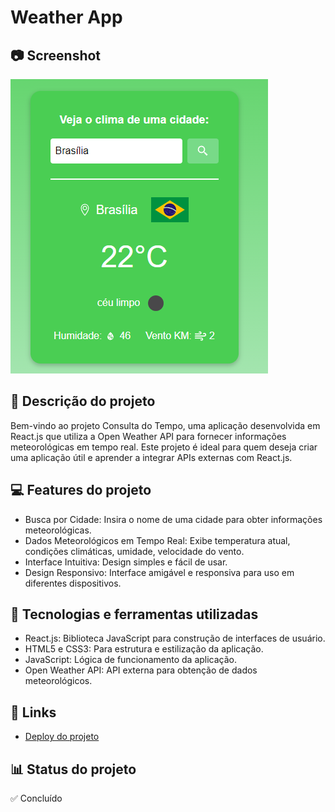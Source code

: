 # Weather App 

## 📷 Screenshot
![Screenshot](https://github.com/Iago-Santos-Sousa/Weather-App/blob/main/Captura%20de%20tela%202024-08-07%20215922.png?raw=true)

## 📝 Descrição do projeto
Bem-vindo ao projeto Consulta do Tempo, uma aplicação desenvolvida em React.js que utiliza a Open Weather API para fornecer informações meteorológicas em tempo real. Este projeto é ideal para quem deseja criar uma aplicação útil e aprender a integrar APIs externas com React.js.

## 💻 Features do projeto
- Busca por Cidade: Insira o nome de uma cidade para obter informações meteorológicas.
- Dados Meteorológicos em Tempo Real: Exibe temperatura atual, condições climáticas, umidade, velocidade do vento.
- Interface Intuitiva: Design simples e fácil de usar.
- Design Responsivo: Interface amigável e responsiva para uso em diferentes dispositivos.

## 🚀 Tecnologias e ferramentas utilizadas
- React.js: Biblioteca JavaScript para construção de interfaces de usuário.
- HTML5 e CSS3: Para estrutura e estilização da aplicação.
- JavaScript: Lógica de funcionamento da aplicação.
- Open Weather API: API externa para obtenção de dados meteorológicos.

## 📌 Links 
 - [Deploy do projeto](https://iago-santos-sousa.github.io/Weather-App/)

## 📊 Status do projeto
✅ Concluído
